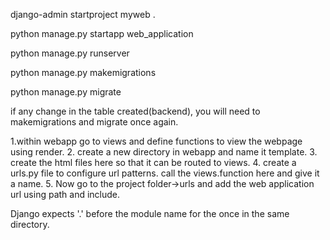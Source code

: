  django-admin startproject myweb .
 
 python manage.py startapp web_application


python manage.py runserver

python manage.py makemigrations

python manage.py migrate

if any change in the table created(backend), 
you will need to makemigrations and migrate 
once again.

1.within webapp go to views and define functions to view the webpage using render.
2. create a new directory in webapp and name it template.
3. create the html files here so that it can be routed to views.
4. create a urls.py file to configure url patterns. call the views.function here and give it a name.
5. Now go to the project folder->urls and add the web application url using path and include.


Django expects '.' before the module name for the once in the same directory.

